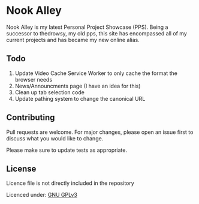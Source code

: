 # Nook Alley

Nook Alley is my latest Personal Project Showcase (PPS). Being a successor to thedrowsy, my old pps, this site has encompassed all of my current projects and has became my new online alias.

## Todo
1. Update Video Cache Service Worker to only cache the format the browser needs
2. News/Announcments page (I have an idea for this)
3. Clean up tab selection code
4. Update pathing system to change the canonical URL

## Contributing

Pull requests are welcome. For major changes, please open an issue first
to discuss what you would like to change.

Please make sure to update tests as appropriate.

## License

Licence file is not directly included in the repository

Licenced under: [GNU GPLv3](https://choosealicense.com/licenses/gpl-3.0/)